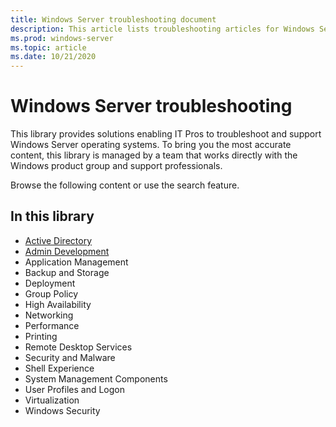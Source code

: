 ```yaml
---
title: Windows Server troubleshooting document
description: This article lists troubleshooting articles for Windows Server products.
ms.prod: windows-server
ms.topic: article
ms.date: 10/21/2020
---
```

# Windows Server troubleshooting

This library provides solutions enabling IT Pros to troubleshoot and support Windows Server operating systems. 
To bring you the most accurate content, this library is managed by a team that works directly with the Windows product group and support professionals. 

Browse the following content or use the search feature.

## In this library
- [Active Directory](./identity/active-directory-overview.md)
- [Admin Development](./admin-development/admin-development-overview.md)
- Application Management
- Backup and Storage
- Deployment
- Group Policy
- High Availability
- Networking
- Performance
- Printing
- Remote Desktop Services
- Security and Malware
- Shell Experience
- System Management Components
- User Profiles and Logon
- Virtualization
- Windows Security